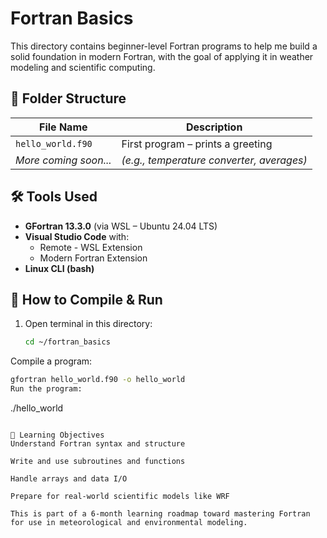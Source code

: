 # Fortran Basics 

This directory contains beginner-level Fortran programs to help me build a solid foundation in modern Fortran, with the goal of applying it in weather modeling and scientific computing.

## 📁 Folder Structure

| File Name            | Description                              |
|----------------------|------------------------------------------|
| `hello_world.f90`    | First program – prints a greeting        |
| _More coming soon..._| _(e.g., temperature converter, averages)_|

## 🛠 Tools Used

- **GFortran 13.3.0** (via WSL – Ubuntu 24.04 LTS)
- **Visual Studio Code** with:
  - Remote - WSL Extension
  - Modern Fortran Extension
- **Linux CLI (bash)**

## 🚦 How to Compile & Run

1. Open terminal in this directory:
   ```bash
   cd ~/fortran_basics

Compile a program:

```bash
gfortran hello_world.f90 -o hello_world
Run the program:

```
./hello_world
```

🎯 Learning Objectives
Understand Fortran syntax and structure

Write and use subroutines and functions

Handle arrays and data I/O

Prepare for real-world scientific models like WRF

This is part of a 6-month learning roadmap toward mastering Fortran for use in meteorological and environmental modeling.
